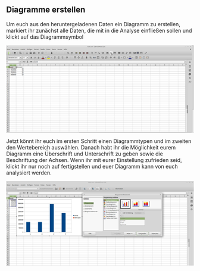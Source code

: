 ## Diagramme erstellen

Um euch aus den heruntergeladenen Daten ein Diagramm zu erstellen, markiert ihr zunächst alle Daten, die mit in die Analyse einfließen sollen und klickt auf das Diagrammsymbol


<img src="https://raw.githubusercontent.com/sensebox/resources/master/images/lib.jpg" align="center" width="900"/>


Jetzt könnt ihr euch im ersten Schritt einen Diagrammtypen und im zweiten den Wertebereich auswählen. 
Danach habt ihr die Möglichkeit eurem Diagramm eine Überschrift und Unterschrift zu geben sowie die Beschriftung der Achsen. 
Wenn ihr mit eurer Einstellung zufrieden seid, klickt ihr nur noch auf fertigstellen und euer Diagramm kann von euch analysiert werden.


<img src="https://raw.githubusercontent.com/sensebox/resources/master/images/dialibre.jpg" align="center" width="900"/>
